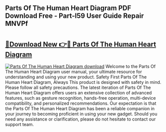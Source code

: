 ## Parts Of The Human Heart Diagram PDF Download Free - Part-l59 User Guide Repair MNVPf

# <h2><a href="http://dfmuy66.blite.top/?on=Parts+Of+The+Human+Heart+Diagram">🔗Download New 👉🔴 Parts Of The Human Heart Diagram</a></h2>

[![Parts Of The Human Heart Diagram download](https://i.imgur.com/lujVjoI.png)](http://dfmuy66.blite.top/?on=Parts+Of+The+Human+Heart+Diagram)
Welcome to the Parts Of The Human Heart Diagram user manual, your ultimate resource for understanding and using your new product. Safety First Parts Of The Human Heart Diagram, Always This product is designed with safety in mind. Please follow all safety precautions. The latest iteration of Parts Of The Human Heart Diagram offers users an extensive collection of advanced features, such as gesture recognition, hands-free operation, multi-device compatibility, and personalized recommendations. Our expectation is that the Parts Of The Human Heart Diagram has been a reliable companion in your journey to becoming proficient in using your new gadget. Should you need any assistance or clarification, please do not hesitate to contact our support team.
